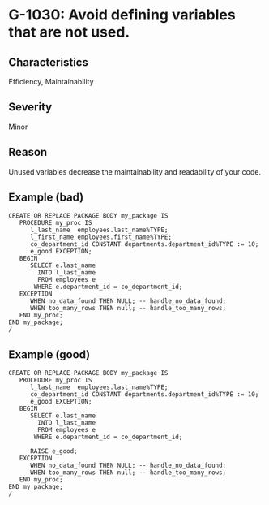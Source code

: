 # G-1030: Avoid defining variables that are not used.

## Characteristics

Efficiency, Maintainability

## Severity

Minor

## Reason

Unused variables decrease the maintainability and readability of your code.

## Example (bad)

```
CREATE OR REPLACE PACKAGE BODY my_package IS
   PROCEDURE my_proc IS
      l_last_name  employees.last_name%TYPE;
      l_first_name employees.first_name%TYPE;
      co_department_id CONSTANT departments.department_id%TYPE := 10;
      e_good EXCEPTION;
   BEGIN
      SELECT e.last_name
        INTO l_last_name
        FROM employees e
       WHERE e.department_id = co_department_id;
   EXCEPTION
      WHEN no_data_found THEN NULL; -- handle_no_data_found;
      WHEN too_many_rows THEN null; -- handle_too_many_rows;
   END my_proc;
END my_package;
/
```

## Example (good)

```
CREATE OR REPLACE PACKAGE BODY my_package IS
   PROCEDURE my_proc IS
      l_last_name  employees.last_name%TYPE;
      co_department_id CONSTANT departments.department_id%TYPE := 10;
      e_good EXCEPTION;
   BEGIN
      SELECT e.last_name
        INTO l_last_name
        FROM employees e
       WHERE e.department_id = co_department_id;

      RAISE e_good;
   EXCEPTION
      WHEN no_data_found THEN NULL; -- handle_no_data_found;
      WHEN too_many_rows THEN null; -- handle_too_many_rows;
   END my_proc;
END my_package;
/
```